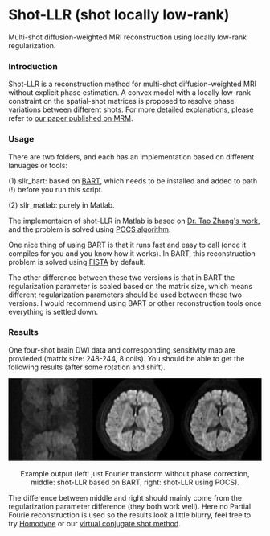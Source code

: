 # Shot-LLR (shot locally low-rank)
Multi-shot diffusion-weighted MRI reconstruction using locally low-rank regularization. 

### Introduction
Shot-LLR is a reconstruction method for multi-shot diffusion-weighted MRI without explicit phase estimation. A convex model with a locally low-rank constraint on the spatial-shot matrices is proposed to resolve phase variations between different shots. For more detailed explanations, please refer to [our paper published on MRM](https://onlinelibrary.wiley.com/doi/full/10.1002/mrm.27488).

### Usage
There are two folders, and each has an implementation based on different lanuages or tools:

(1) sllr_bart: based on [BART](https://mrirecon.github.io/bart/), which needs to be installed and added to path (!) before you run this script. 

(2) sllr_matlab: purely in Matlab.

The implementaion of shot-LLR in Matlab is based on [Dr. Tao Zhang's work](http://mrsrl.stanford.edu/~tao/software.html), and the problem is solved using [POCS algorithm](https://en.wikipedia.org/wiki/Projections_onto_convex_sets). 

One nice thing of using BART is that it runs fast and easy to call (once it compiles for you and you know how it works). In BART, this reconstruction problem is solved using [FISTA](https://people.rennes.inria.fr/Cedric.Herzet/Cedric.Herzet/Sparse_Seminar/Entrees/2012/11/12_A_Fast_Iterative_Shrinkage-Thresholding_Algorithmfor_Linear_Inverse_Problems_(A._Beck,_M._Teboulle)_files/Breck_2009.pdf) by default. 

The other difference between these two versions is that in BART the regularization parameter is scaled based on the matrix size, which means different regularization parameters should be used between these two versions. I would recommend using BART or other reconstruction tools once everything is settled down.


### Results
One four-shot brain DWI data and corresponding sensitivity map are provieded (matrix size: 248-244, 8 coils). You should be able to get the following results (after some rotation and shift). 

<div align="center">
  <img = src="Results.png" width=“300px” />
  <p>Example output (left: just Fourier transform without phase correction, middle: shot-LLR based on BART, right: shot-LLR using POCS).</p>
</div>

The difference between middle and right should mainly come from the regularization parameter difference (they both work well). Here no Partial Fourie reconstruction is used so the results look a little blurry, feel free to try [Homodyne](https://users.fmrib.ox.ac.uk/~karla/reading_group/lecture_notes/Recon_Pauly_read.pdf) or our [virtual conjugate shot method](https://onlinelibrary.wiley.com/doi/full/10.1002/mrm.27488).






